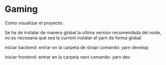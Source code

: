 # Gaming

Como visualizar el proyecto:

Se ha de instalar de manera global
la ultima version recomendada del node, no es necesaria que sea la current
instalar el yarn de forma global

iniciar backend:
entrar en la carpeta de strapi
comando: yarn develop

iniciar frontend:
entrar en la carpeta next
comando: yarn dev


